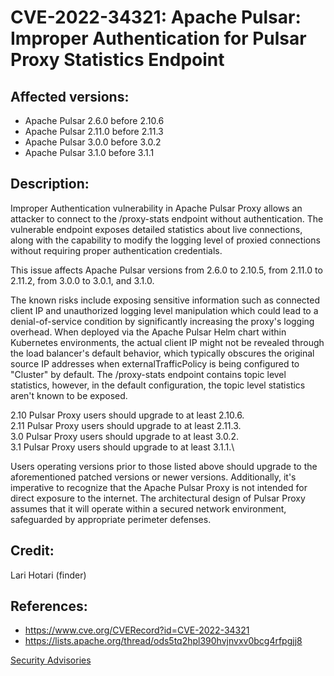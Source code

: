 # CVE-2022-34321: Apache Pulsar: Improper Authentication for Pulsar Proxy Statistics Endpoint

## Affected versions:

- Apache Pulsar 2.6.0 before 2.10.6
- Apache Pulsar 2.11.0 before 2.11.3
- Apache Pulsar 3.0.0 before 3.0.2
- Apache Pulsar 3.1.0 before 3.1.1

## Description:

Improper Authentication vulnerability in Apache Pulsar Proxy allows an attacker to connect to the /proxy-stats endpoint without authentication. The vulnerable endpoint exposes detailed statistics about live connections, along with the capability to modify the logging level of proxied connections without requiring proper authentication credentials.

This issue affects Apache Pulsar versions from 2.6.0 to 2.10.5, from 2.11.0 to 2.11.2, from 3.0.0 to 3.0.1, and 3.1.0.

The known risks include exposing sensitive information such as connected client IP and unauthorized logging level manipulation which could lead to a denial-of-service condition by significantly increasing the proxy's logging overhead. When deployed via the Apache Pulsar Helm chart within Kubernetes environments, the actual client IP might not be revealed through the load balancer's default behavior, which typically obscures the original source IP addresses when externalTrafficPolicy is being configured to "Cluster" by default. The /proxy-stats endpoint contains topic level statistics, however, in the default configuration, the topic level statistics aren't known to be exposed.

2.10 Pulsar Proxy users should upgrade to at least 2.10.6.\
2.11 Pulsar Proxy users should upgrade to at least 2.11.3.\
3.0 Pulsar Proxy users should upgrade to at least 3.0.2.\
3.1 Pulsar Proxy users should upgrade to at least 3.1.1.\

Users operating versions prior to those listed above should upgrade to the aforementioned patched versions or newer versions. Additionally, it's imperative to recognize that the Apache Pulsar Proxy is not intended for direct exposure to the internet. The architectural design of Pulsar Proxy assumes that it will operate within a secured network environment, safeguarded by appropriate perimeter defenses.

## Credit:

Lari Hotari (finder)

## References:

* https://www.cve.org/CVERecord?id=CVE-2022-34321
* https://lists.apache.org/thread/ods5tq2hpl390hvjnvxv0bcg4rfpgjj8

[Security Advisories](index.md)